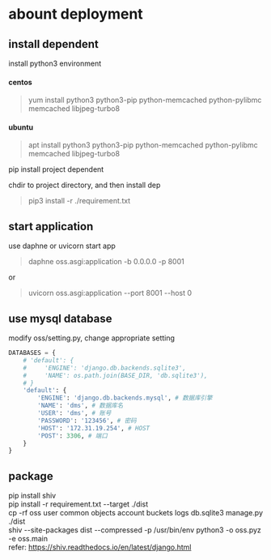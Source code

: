 # abount deployment

## install dependent
install python3 environment
#### centos
> yum install python3 python3-pip python-memcached python-pylibmc memcached libjpeg-turbo8

#### ubuntu
> apt install python3 python3-pip python-memcached python-pylibmc memcached libjpeg-turbo8

pip install project dependent  

chdir to project directory, and then install dep

> pip3 install -r ./requirement.txt

## start application
use daphne or uvicorn start app

> daphne oss.asgi:application -b 0.0.0.0 -p 8001

or

> uvicorn oss.asgi:application --port 8001 --host 0


## use mysql database
modify oss/setting.py, change appropriate setting

``` python
DATABASES = {
    # 'default': {
    #     'ENGINE': 'django.db.backends.sqlite3',
    #     'NAME': os.path.join(BASE_DIR, 'db.sqlite3'),
    # }
    'default': {
        'ENGINE': 'django.db.backends.mysql', # 数据库引擎
        'NAME': 'dms', # 数据库名
        'USER': 'dms', # 账号
        'PASSWORD': '123456', # 密码
        'HOST': '172.31.19.254', # HOST
        'POST': 3306, # 端口
    }
}
```

## package
pip install shiv  
pip install -r requirement.txt --target ./dist  
cp -rf oss user common objects account buckets logs db.sqlite3 manage.py ./dist  
shiv --site-packages dist --compressed -p /usr/bin/env python3 -o oss.pyz -e oss.main  
refer: https://shiv.readthedocs.io/en/latest/django.html